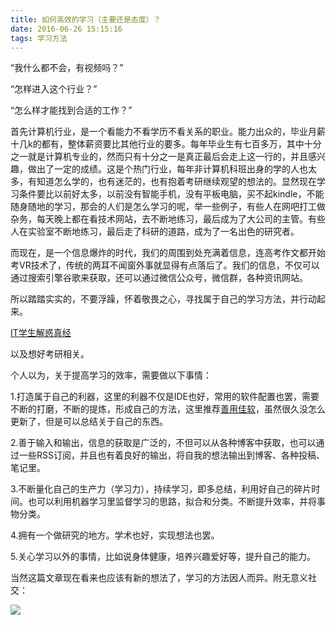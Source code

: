 ```yaml
---
title: 如何高效的学习（主要还是态度）？
date: 2016-06-26 15:15:16
tags: 学习方法
---
```


“我什么都不会，有视频吗？”

“怎样进入这个行业？”

“怎么样才能找到合适的工作？”

首先计算机行业，是一个看能力不看学历不看关系的职业。能力出众的，毕业月薪十几k的都有，整体薪资要比其他行业的要多。每年毕业生有七百多万，其中十分之一就是计算机专业的，然而只有十分之一是真正最后会走上这一行的，并且感兴趣，做出了一定的成绩。这是个热门行业，每年非计算机科班出身的学的人也太多，有知道怎么学的，也有迷茫的，也有抱着考研继续观望的想法的。显然现在学习条件要比以前好太多，以前没有智能手机，没有平板电脑，买不起kindle，不能随身随地的学习，那会的人们是怎么学习的呢，举一些例子，有些人在网吧打工做杂务，每天晚上都在看技术网站，去不断地练习，最后成为了大公司的主管。有些人在实验室不断地练习，最后走了科研的道路，成为了一名出色的研究者。

而现在，是一个信息爆炸的时代，我们的周围到处充满着信息，连高考作文都开始考VR技术了，传统的两耳不闻窗外事就显得有点落后了。我们的信息，不仅可以通过搜索引擎谷歌来获取，还可以通过微信公众号，微信群，各种资讯网站。

所以踏踏实实的，不要浮躁，怀着敬畏之心，寻找属于自己的学习方法，并行动起来。

[IT学生解惑真经](http://jsj.nyist.edu.cn/moodle/pluginfile.php?file=%2F135%2Fmod_resource%2Fcontent%2F1%2FIT%E5%AD%A6%E7%94%9F%E8%A7%A3%E6%83%91%E7%9C%9F%E7%BB%8F.pdf)

以及想好考研相关。

个人以为，关于提高学习的效率，需要做以下事情：

1.打造属于自己的利器，这里的利器不仅是IDE也好，常用的软件配置也罢，需要不断的打磨，不断的提炼，形成自己的方法，这里推荐[善用佳软](https://xbeta.info/)，虽然很久没怎么更新了，但是可以总结关于自己的东西。

2.善于输入和输出，信息的获取是广泛的，不但可以从各种博客中获取，也可以通过一些RSS订阅，并且也有着良好的输出，将自我的想法输出到博客、各种投稿、笔记里。

3.不断量化自己的生产力（学习力），持续学习，即多总结，利用好自己的碎片时间。也可以利用机器学习里监督学习的思路，拟合和分类。不断提升效率，并将事物分类。

4.拥有一个做研究的地方。学术也好，实现想法也罢。

5.关心学习以外的事情，比如说身体健康，培养兴趣爱好等，提升自己的能力。

当然这篇文章现在看来也应该有新的想法了，学习的方法因人而异。附无意义社交：

![](https://dubuqingfeng.oss-cn-hongkong.aliyuncs.com/blog/life/201606-ruhegaoxiaodexuexi-01.png)